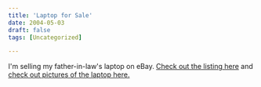 ```yaml
---
title: 'Laptop for Sale'
date: 2004-05-03
draft: false
tags: [Uncategorized]

---
```


I'm selling my father-in-law's laptop on eBay. [Check out the listing here](http://cgi.ebay.ca/ws/eBayISAPI.dll?ViewItem&item=3478777605) and [check out pictures of the laptop here.](http://www.oatways.com/ebay/)